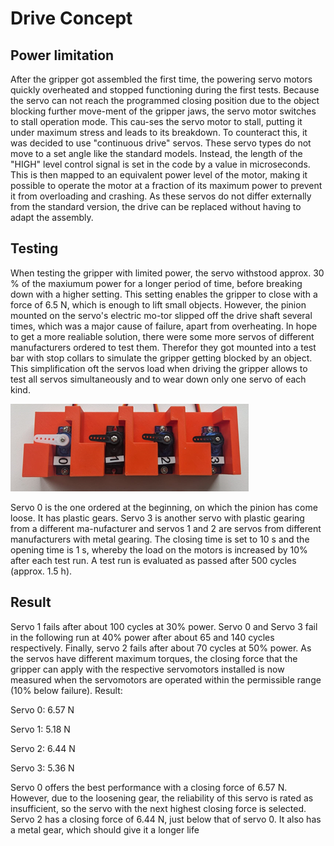 # Drive Concept
## Power limitation

After the gripper got assembled the first time, the powering servo motors quickly overheated and stopped functioning during the first tests. Because the servo can not reach the programmed closing position due to the object blocking further move-ment of the gripper jaws, the servo motor switches to stall operation mode. This cau-ses the servo motor to stall, putting it under maximum stress and leads to its breakdown.
To counteract this, it was decided to use "continuous drive" servos. These servo types do not move to a set angle like the standard models. Instead, the length of the "HIGH" level control signal is set in the code by a value in microseconds. This is then mapped to an equivalent power level of the motor, making it possible to operate the motor at a fraction of its maximum power to prevent it from overloading and crashing. As these servos do not differ externally from the standard version, the drive can be replaced without having to adapt the assembly.

## Testing

When testing the gripper with limited power, the servo withstood approx. 30 % of the maxiumum power for a longer period of time, before breaking down with a higher setting. This setting enables the gripper to close with a force of 6.5 N, which is enough to lift small objects. However, the pinion mounted on the servo's electric mo-tor slipped off the drive shaft several times, which was a major cause of failure, apart from overheating. In hope to get a more realiable solution, there were some more servos of different manufacturers ordered to test them. Therefor they got mounted into a test bar with stop collars to simulate the gripper getting blocked by an object. This simplification oft the servos load when driving the gripper allows to test all servos simultaneously and to wear down only one servo of each kind. 

![img8](images/img8.png)

Servo 0 is the one ordered at the beginning, on which the pinion has come loose. It has plastic gears. Servo 3 is another servo with plastic gearing from a different ma-nufacturer and servos 1 and 2 are servos from different manufacturers with metal gearing.
The closing time is set to 10 s and the opening time is 1 s, whereby the load on the motors is increased by 10% after each test run. A test run is evaluated as passed after 500 cycles (approx. 1.5 h).

## Result

Servo 1 fails after about 100 cycles at 30% power. Servo 0 and Servo 3 fail in the following run at 40% power after about 65 and 140 cycles respectively. Finally, servo 2 fails after about 70 cycles at 50% power. As the servos have different maximum torques, the closing force that the gripper can apply with the respective servomotors installed is now measured when the servomotors are operated within the permissible range (10% below failure).
Result:

Servo 0: 6.57 N

Servo 1: 5.18 N

Servo 2: 6.44 N

Servo 3: 5.36 N

Servo 0 offers the best performance with a closing force of 6.57 N. However, due to the loosening gear, the reliability of this servo is rated as insufficient, so the servo with the next highest closing force is selected. Servo 2 has a closing force of 6.44 N, just below that of servo 0. It also has a metal gear, which should give it a longer life
